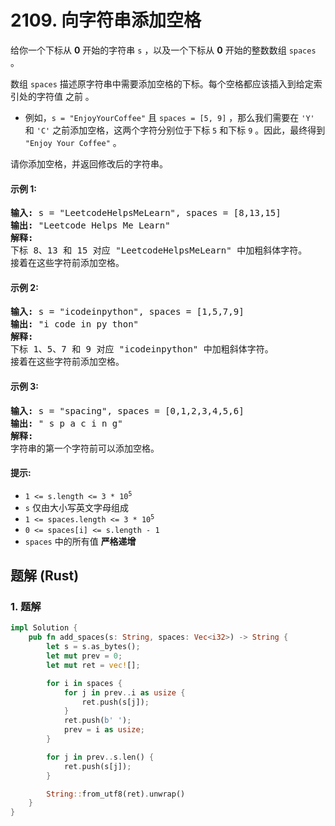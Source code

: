 # 2109. 向字符串添加空格
给你一个下标从 **0** 开始的字符串 `s` ，以及一个下标从 **0** 开始的整数数组 `spaces` 。

数组 `spaces` 描述原字符串中需要添加空格的下标。每个空格都应该插入到给定索引处的字符值 之前 。
* 例如，`s = "EnjoyYourCoffee"` 且 `spaces = [5, 9]` ，那么我们需要在 `'Y'` 和 `'C'` 之前添加空格，这两个字符分别位于下标 `5` 和下标 `9` 。因此，最终得到 `"Enjoy Your Coffee"` 。

请你添加空格，并返回修改后的字符串。

#### 示例 1:
<pre>
<strong>输入:</strong> s = "LeetcodeHelpsMeLearn", spaces = [8,13,15]
<strong>输出:</strong> "Leetcode Helps Me Learn"
<strong>解释:</strong>
下标 8、13 和 15 对应 "LeetcodeHelpsMeLearn" 中加粗斜体字符。
接着在这些字符前添加空格。
</pre>

#### 示例 2:
<pre>
<strong>输入:</strong> s = "icodeinpython", spaces = [1,5,7,9]
<strong>输出:</strong> "i code in py thon"
<strong>解释:</strong>
下标 1、5、7 和 9 对应 "icodeinpython" 中加粗斜体字符。
接着在这些字符前添加空格。
</pre>

#### 示例 3:
<pre>
<strong>输入:</strong> s = "spacing", spaces = [0,1,2,3,4,5,6]
<strong>输出:</strong> " s p a c i n g"
<strong>解释:</strong>
字符串的第一个字符前可以添加空格。
</pre>

#### 提示:
* <code>1 <= s.length <= 3 * 10<sup>5</sup></code>
* `s` 仅由大小写英文字母组成
* <code>1 <= spaces.length <= 3 * 10<sup>5</sup></code>
* `0 <= spaces[i] <= s.length - 1`
* `spaces` 中的所有值 **严格递增**

## 题解 (Rust)

### 1. 题解
```Rust
impl Solution {
    pub fn add_spaces(s: String, spaces: Vec<i32>) -> String {
        let s = s.as_bytes();
        let mut prev = 0;
        let mut ret = vec![];

        for i in spaces {
            for j in prev..i as usize {
                ret.push(s[j]);
            }
            ret.push(b' ');
            prev = i as usize;
        }

        for j in prev..s.len() {
            ret.push(s[j]);
        }

        String::from_utf8(ret).unwrap()
    }
}
```
